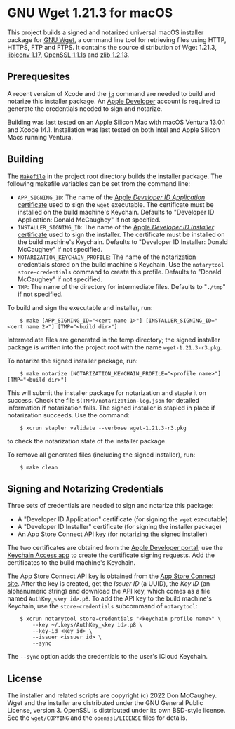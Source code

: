 # GNU Wget 1.21.3 for macOS

This project builds a signed and notarized universal macOS installer package
for [GNU Wget][1], a command line tool for retrieving files using HTTP, HTTPS,
FTP and FTPS.  It contains the source distribution of Wget 1.21.3, 
[libiconv 1.17][2], [OpenSSL 1.1.1s][3] and [zlib 1.2.13][4].

[1]: https://www.gnu.org/software/wget/
[2]: https://www.gnu.org/software/libiconv/
[3]: https://www.openssl.org
[4]: https://www.zlib.net

## Prerequesites

A recent version of Xcode and the [`jq`][5] command are needed to build and
notarize this installer package.  An [Apple Developer][6] account is required
to generate the credentials needed to sign and notarize.

Building was last tested on an Apple Silicon Mac with macOS Ventura 13.0.1 and
Xcode 14.1.  Installation was last tested on both Intel and Apple Silicon Macs
running Ventura.

[5]: https://stedolan.github.io/jq/
[6]: https://developer.apple.com

## Building

The [`Makefile`][7] in the project root directory builds the installer package.
The following makefile variables can be set from the command line:

- `APP_SIGNING_ID`: The name of the 
    [Apple _Developer ID Application_ certificate][8] used to sign the 
    `wget` executable.  The certificate must be installed on the build 
    machine's Keychain.  Defaults to "Developer ID Application: Donald 
    McCaughey" if not specified.
- `INSTALLER_SIGNING_ID`: The name of the 
    [Apple _Developer ID Installer_ certificate][8] used to sign the 
    installer.  The certificate must be installed on the build machine's
    Keychain.  Defaults to "Developer ID Installer: Donald McCaughey" if 
    not specified.
- `NOTARIZATION_KEYCHAIN_PROFILE`: The name of the notarization credentials
    stored on the build machine's Keychain.  Use the `notarytool 
    store-credentials` command to create this profile.  Defaults to "Donald 
    McCaughey" if not specified.
- `TMP`: The name of the directory for intermediate files.  Defaults to 
    "`./tmp`" if not specified.

[7]: https://github.com/donmccaughey/wget_pkg/blob/main/Makefile
[8]: https://developer.apple.com/account/resources/certificates/list

To build and sign the executable and installer, run:

        $ make [APP_SIGNING_ID="<cert name 1>"] [INSTALLER_SIGNING_ID="<cert name 2>"] [TMP="<build dir>"]

Intermediate files are generated in the temp directory; the signed installer 
package is written into the project root with the name `wget-1.21.3-r3.pkg`.  

To notarize the signed installer package, run:

        $ make notarize [NOTARIZATION_KEYCHAIN_PROFILE="<profile name>"] [TMP="<build dir>"]

This will submit the installer package for notarization and staple it on 
success.  Check the file `$(TMP)/notarization-log.json` for detailed 
information if notarization fails.  The signed installer is stapled in place
if notarization succeeds.  Use the command:

        $ xcrun stapler validate --verbose wget-1.21.3-r3.pkg

to check the notarization state of the installer package.

To remove all generated files (including the signed installer), run:

        $ make clean

## Signing and Notarizing Credentials

Three sets of credentials are needed to sign and notarize this package:
- A "Developer ID Application" certificate (for signing the `wget` executable)
- A "Developer ID Installer" certificate (for signing the installer package)
- An App Store Connect API key (for notarizing the signed installer)

The two certificates are obtained from the [Apple Developer portal][9]; use the 
[Keychain Access app][10] to create the certificate signing requests.  Add the 
certificates to the build machine's Keychain.

The App Store Connect API key is obtained from the [App Store Connect site][11].
After the key is created, get the _Issuer ID_ (a UUID), the _Key ID_
(an alphanumeric string) and download the API key, which comes as a file named
`AuthKey_<key id>.p8`.  To add the API key to the build machine's Keychain, 
use the `store-credentials` subcommand of `notarytool`:

        $ xcrun notarytool store-credentials "<keychain profile name>" \
            --key ~/.keys/AuthKey_<key id>.p8 \
            --key-id <key id> \
            --issuer <issuer id> \
            --sync

The `--sync` option adds the credentials to the user's iCloud Keychain.

[9]: https://developer.apple.com/account/resources/certificates/add
[10]: https://help.apple.com/developer-account/#/devbfa00fef7
[11]: https://appstoreconnect.apple.com/access/api

## License

The installer and related scripts are copyright (c) 2022 Don McCaughey.  Wget
and the installer are distributed under the GNU General Public License, version
3.  OpenSSL is distributed under its own BSD-style license.  See the
`wget/COPYING` and the `openssl/LICENSE` files for details. 

